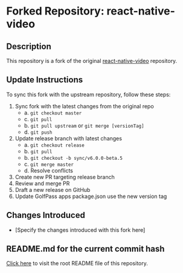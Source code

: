 # Forked Repository: react-native-video

## Description
This repository is a fork of the original [react-native-video](https://github.com/react-native-video/react-native-video) repository. 

## Update Instructions
To sync this fork with the upstream repository, follow these steps:
1. Sync fork with the latest changes from the original repo
    - a. `git checkout master`
    - c. `git pull`
    - b. `git pull upstream` or `git merge [versionTag]`
    - d. `git push`
2. Update release branch with latest changes
    - a. `git checkout release`
    - b. `git pull`
    - b. `git checkout -b sync/v6.0.0-beta.5`
    - c. `git merge master`
    - d. Resolve conflicts
3. Create new PR targeting release branch
4. Review and merge PR
5. Draft a new release on GitHub
6. Update GolfPass apps package.json use the new version tag

## Changes Introduced
- [Specify the changes introduced with this fork here]

## README.md for the current commit hash
[Click here](/README.md) to visit the root README file of this repository.
